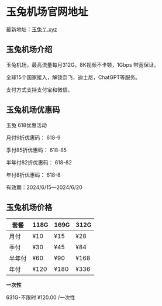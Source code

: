 # 玉兔机场官网地址

最新地址：[玉兔丫.xyz](https://xn--diqv0fut7b.xyz/)

## 玉兔机场介绍

玉兔机场，最高流量每月312G，8K视频不卡顿，1Gbps 带宽保证。

全球15个国家接入，解锁奈飞，迪士尼，ChatGPT等服务。

支付方式支持支付宝和微信。

## 玉兔机场优惠码

玉兔 618优惠活动

月付9折优惠码： 618-9

季付85折优惠码： 618-85

半年付82折优惠码： 618-82

年付8折优惠码： 618-8

有效期：2024/6/15—2024/6/20

## 玉兔机场价格

|套餐|118G|169G|312G|
|----|----|----|----|
|月付|¥10|¥15|¥28|
|季付|¥30|¥45|¥84|
|半年付|¥60|¥90|¥168|
|年付|¥120|¥180|¥336|

**一次性**

631G-不限时 ¥120.00 /一次性

